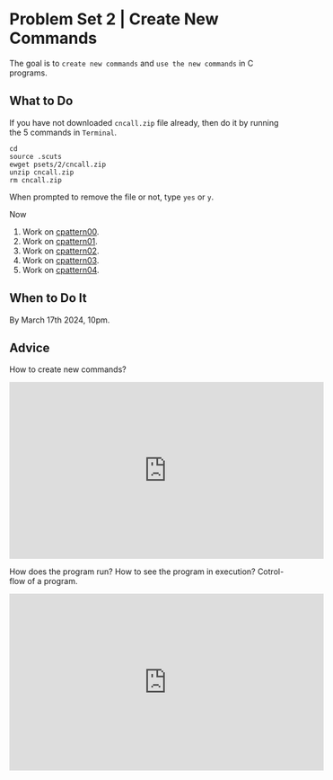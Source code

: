 Problem Set 2 | Create New Commands
=================================== 
The goal is to `create new commands` and `use the new commands` in C programs.  

What to Do
----------

If you have not downloaded `cncall.zip` file already, then do it by running the 5 commands in `Terminal`.

    cd
    source .scuts
    ewget psets/2/cncall.zip
    unzip cncall.zip
    rm cncall.zip

When prompted to remove the file or not, type `yes` or `y`.

Now  
1.  Work on [cpattern00](cpattern00/).
2.  Work on [cpattern01](cpattern01/).
3.  Work on [cpattern02](cpattern02/).
4.  Work on [cpattern03](cpattern03/).
5.  Work on [cpattern04](cpattern04/).

When to Do It
-------------

By March 17th 2024, 10pm.

Advice
------
How to create new commands?
<iframe width="560" height="315" src="https://www.youtube.com/embed/cwU2oiOhsfs?si=7pPujizds4Zo4SAN" title="YouTube video player" frameborder="0" allow="accelerometer; autoplay; clipboard-write; encrypted-media; gyroscope; picture-in-picture; web-share" allowfullscreen></iframe>

How does the program run? How to see the program in execution? Cotrol-flow of a program.
<iframe width="560" height="315" src="https://www.youtube.com/embed/lWdCuZ3wIDg?si=e9m6vL0HDYSfI19F" title="YouTube video player" frameborder="0" allow="accelerometer; autoplay; clipboard-write; encrypted-media; gyroscope; picture-in-picture; web-share" allowfullscreen></iframe>



